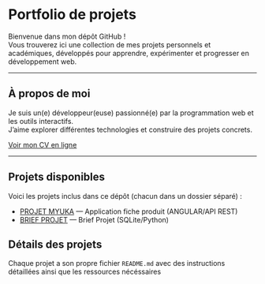 # Portfolio de projets

Bienvenue dans mon dépôt GitHub !  
Vous trouverez ici une collection de mes projets personnels et académiques, développés pour apprendre, expérimenter et progresser en développement web.

---

##  À propos de moi

Je suis un(e) développeur(euse) passionné(e) par la programmation web et les outils interactifs.  
J’aime explorer différentes technologies et construire des projets concrets.

 [Voir mon CV en ligne](https://cv-jhonny.onrender.com)  



---

## Projets disponibles

Voici les projets inclus dans ce dépôt (chacun dans un dossier séparé) :

- [PROJET MYUKA](./PROJET%20MYUKA) — Application fiche produit (ANGULAR/API REST)
- [BRIEF PROJET](./BRIEF%20PROJET) — Brief Projet (SQLite/Python)



## Détails des projets

Chaque projet a son propre fichier `README.md` avec des instructions détaillées ainsi que les ressources nécéssaires
